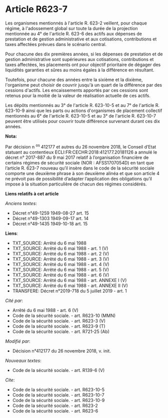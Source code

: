 # Article R623-7

Les organismes mentionnés à l'article R. 623-2 veillent, pour chaque régime, à l'adossement global sur toute la durée de la
projection mentionnée au 4° de l'article R. 623-6 des actifs aux dépenses de prestation et de gestion administrative et aux
cotisations, contributions et taxes affectées prévues dans le scénario central.

Pour chacune des dix premières années, si les dépenses de prestation et de gestion administrative sont supérieures aux
cotisations, contributions et taxes affectées, les placements ont pour objectif prioritaire de dégager des liquidités
garanties et sûres au moins égales à la différence en résultant.

Toutefois, pour chacune des années entre la sixième et la dixième, l'organisme peut choisir de couvrir jusqu'à un quart de la
différence par des cessions d'actifs. Les encaissements apportés par ces cessions sont retenus pour la moitié de la valeur de
réalisation actuelle de ces actifs.

Les dépôts mentionnés au 3° de l'article R. 623-10-5 et au 7° de l'article R. 623-10-9 ainsi que les parts ou actions
d'organismes de placement collectif mentionnés au 6° de l'article R. 623-10-5 et au 3° de l'article R. 623-10-7 peuvent être
utilisés pour couvrir toute différence survenant durant ces dix années.

**Nota:**

Par décision n
  <sup>os </sup>412177 et autres du 26 novembre 2018, le Conseil d’Etat statuant au contentieux
ECLI:FR:CECHR:2018:412177.20181126 a annulé le décret n° 2017-887 du 9 mai 2017 relatif à l’organisation financière de
certains régimes de sécurité sociale (NOR : AFSS1707054D) en tant que l’article R. 623-7 nouveau qu’il insère dans le code de
la sécurité sociale comporte une deuxième phrase à son deuxième alinéa et que son article 4 ne prévoit pas de possibilité
d’adapter l’application des obligations qu’il impose à la situation particulière de chacun des régimes considérés.

**Liens relatifs à cet article**

_Anciens textes_:

  - Décret n°49-1259 1949-08-27 art. 15
  - Décret n°49-1303 1949-09-17 art. 14
  - Décret n°49-1435 1949-10-18 art. 15

**Liens**:

  - TXT_SOURCE: Arrêté du 6 mai 1988
  - TXT_SOURCE: Arrêté du 6 mai 1988 - art. 1 (V)
  - TXT_SOURCE: Arrêté du 6 mai 1988 - art. 2 (V)
  - TXT_SOURCE: Arrêté du 6 mai 1988 - art. 3 (V)
  - TXT_SOURCE: Arrêté du 6 mai 1988 - art. 4 (V)
  - TXT_SOURCE: Arrêté du 6 mai 1988 - art. 5 (V)
  - TXT_SOURCE: Arrêté du 6 mai 1988 - art. 6 (V)
  - TXT_SOURCE: Arrêté du 6 mai 1988 - art. ANNEXE I (V)
  - TXT_SOURCE: Arrêté du 6 mai 1988 - art. ANNEXE II (V)
  - TRANSFERE: Décret n°2019-718 du 5 juillet 2019 - art. 1

_Cité par_:

  - Arrêté du 6 mai 1988 - art. 6 (V)
  - Code de la sécurité sociale. - art. R623-10 (MMN)
  - Code de la sécurité sociale. - art. R623-3 (V)
  - Code de la sécurité sociale. - art. R623-9 (T)
  - Code de la sécurité sociale. - art. R721-25 (Ab)

_Modifié par_:

  - Décision n°412177 du 26 novembre 2018, v. init.

_Nouveaux textes_:

  - Code de la sécurité sociale. - art. R139-6 (V)

_Cite_:

  - Code de la sécurité sociale. - art. R623-10-5
  - Code de la sécurité sociale. - art. R623-10-7
  - Code de la sécurité sociale. - art. R623-10-9
  - Code de la sécurité sociale. - art. R623-2
  - Code de la sécurité sociale. - art. R623-6
